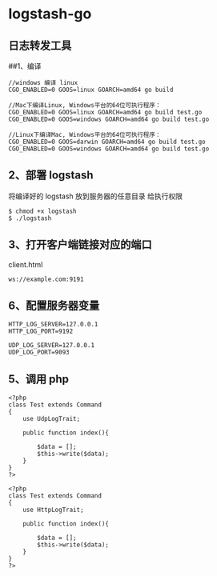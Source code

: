 # logstash-go
## 日志转发工具

##1、编译
````
//windows 编译 linux
CGO_ENABLED=0 GOOS=linux GOARCH=amd64 go build

//Mac下编译Linux, Windows平台的64位可执行程序：
CGO_ENABLED=0 GOOS=linux GOARCH=amd64 go build test.go
CGO_ENABLED=0 GOOS=windows GOARCH=amd64 go build test.go

//Linux下编译Mac, Windows平台的64位可执行程序：
CGO_ENABLED=0 GOOS=darwin GOARCH=amd64 go build test.go
CGO_ENABLED=0 GOOS=windows GOARCH=amd64 go build test.go
````
## 2、部署 logstash

将编译好的 logstash 放到服务器的任意目录
给执行权限
````
$ chmod +x logstash
$ ./logstash
````

## 3、打开客户端链接对应的端口
client.html 

`ws://example.com:9191`

## 6、配置服务器变量

```
HTTP_LOG_SERVER=127.0.0.1
HTTP_LOG_PORT=9192

UDP_LOG_SERVER=127.0.0.1
UDP_LOG_PORT=9093
```

## 5、调用 php
```
<?php
class Test extends Command
{
    use UdpLogTrait;
    
    public function index(){
    
        $data = [];
        $this->write($data);
    }    
}
?>

<?php
class Test extends Command
{
    use HttpLogTrait;
    
    public function index(){
    
        $data = [];
        $this->write($data);
    }    
}
?>
```